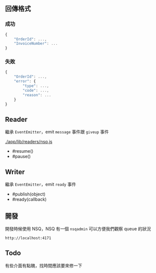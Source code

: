 ## 回傳格式

### 成功

```javascript
{
    "OrderId": ...,
    "InvoiceNumber": ...
}
```

### 失敗

```javascript
{
    "OrderId": ...,
    "error": {
        "type": ...,
        "code": ...,
        "reason": ...
    }
}
```

## Reader

繼承 `EventEmitter`，emit `message` 事件跟 `giveup` 事件

[./app/lib/readers/nsq.js](./app/lib/readers/nsq.js#L35)

* #resume()
* #pause()

## Writer

繼承 `EventEmitter`，emit `ready` 事件

* #publish(object)
* #ready(callback)

## 開發

開發時候使用 NSQ，NSQ 有一個 `nsqadmin` 可以方便我們觀察 queue 的狀況

```
http://localhost:4171
```

## Todo

有些介面有點醜，找時間應該要來修一下

